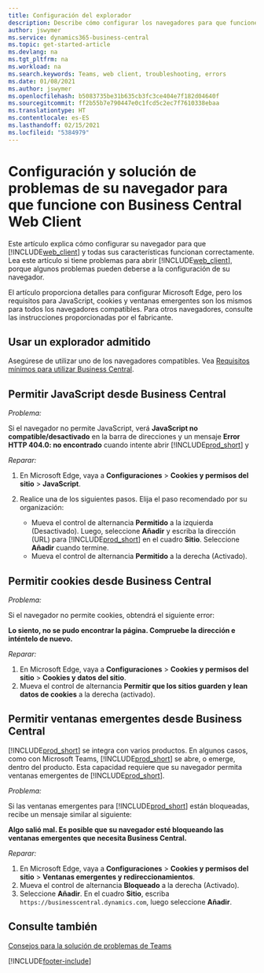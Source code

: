 ```yaml
---
title: Configuración del explorador
description: Describe cómo configurar los navegadores para que funcionen con Business Central y los productos que se integran con él.
author: jswymer
ms.service: dynamics365-business-central
ms.topic: get-started-article
ms.devlang: na
ms.tgt_pltfrm: na
ms.workload: na
ms.search.keywords: Teams, web client, troubleshooting, errors
ms.date: 01/08/2021
ms.author: jswymer
ms.openlocfilehash: b5083735be31b635cb3fc3ce404e7f182d04640f
ms.sourcegitcommit: ff2b55b7e790447e0c1fcd5c2ec7f7610338ebaa
ms.translationtype: HT
ms.contentlocale: es-ES
ms.lasthandoff: 02/15/2021
ms.locfileid: "5384979"
---
```

# <a name="setting-up-and-troubleshooting-your-browser-to-work-with-business-central-web-client"></a>Configuración y solución de problemas de su navegador para que funcione con Business Central Web Client

Este artículo explica cómo configurar su navegador para que [!INCLUDE[web_client](includes/web_client.md)] y todas sus características funcionan correctamente. Lea este artículo si tiene problemas para abrir [!INCLUDE[web_client](includes/web_client.md)], porque algunos problemas pueden deberse a la configuración de su navegador.

El artículo proporciona detalles para configurar Microsoft Edge, pero los requisitos para JavaScript, cookies y ventanas emergentes son los mismos para todos los navegadores compatibles. Para otros navegadores, consulte las instrucciones proporcionadas por el fabricante.  

## <a name="use-a-supported-browser"></a>Usar un explorador admitido

Asegúrese de utilizar uno de los navegadores compatibles. Vea [Requisitos mínimos para utilizar Business Central](product-requirements.md#recommended-browsers).  

## <a name="allow-javascript-from-business-central"></a>Permitir JavaScript desde Business Central

*Problema:*

Si el navegador no permite JavaScript, verá **JavaScript no compatible/desactivado** en la barra de direcciones y un mensaje **Error HTTP 404.0: no encontrado** cuando intente abrir [!INCLUDE[prod_short](includes/prod_short.md)] y 

<!-- http://localhost:8080/NotSupported/DisabledJavaScript HTTP Error 404.0 - Not Found
The resource you are looking for has been removed, had its name changed, or is temporarily unavailable. -->

*Reparar:*

1. En Microsoft Edge, vaya a **Configuraciones** > **Cookies y permisos del sitio** > **JavaScript**.
2. Realice una de los siguientes pasos. Elija el paso recomendado por su organización:

    - Mueva el control de alternancia **Permitido** a la izquierda (Desactivado). Luego, seleccione **Añadir** y escriba la dirección (URL) para [!INCLUDE[prod_short](includes/prod_short.md)] en el cuadro **Sitio**. Seleccione **Añadir** cuando termine.
    - Mueva el control de alternancia **Permitido** a la derecha (Activado).

## <a name="allow-cookies-from-business-central"></a>Permitir cookies desde Business Central

*Problema:*

Si el navegador no permite cookies, obtendrá el siguiente error:

**Lo siento, no se pudo encontrar la página. Compruebe la dirección e inténtelo de nuevo.** 

*Reparar:*

1. En Microsoft Edge, vaya a **Configuraciones** > **Cookies y permisos del sitio** > **Cookies y datos del sitio**.
2. Mueva el control de alternancia **Permitir que los sitios guarden y lean datos de cookies** a la derecha (activado).  

## <a name="allow-pop-ups-from-business-central"></a><a name="popup"></a>Permitir ventanas emergentes desde Business Central

[!INCLUDE[prod_short](includes/prod_short.md)] se integra con varios productos. En algunos casos, como con Microsoft Teams, [!INCLUDE[prod_short](includes/prod_short.md)] se abre, o emerge, dentro del producto. Esta capacidad requiere que su navegador permita ventanas emergentes de [!INCLUDE[prod_short](includes/prod_short.md)].

*Problema:*

Si las ventanas emergentes para [!INCLUDE[prod_short](includes/prod_short.md)] están bloqueadas, recibe un mensaje similar al siguiente:

**Algo salió mal. Es posible que su navegador esté bloqueando las ventanas emergentes que necesita Business Central.**

<!--
Something went wrong
Your browser may be blocking pop-ups needed by Business Central.

Change your browser settings to allow pop-ups or allow this for trusted domains, then try again.
If these settings are managed for your organization, you should contact your administrator for assistance.

Try again
-->
*Reparar:*

1. En Microsoft Edge, vaya a **Configuraciones** > **Cookies y permisos del sitio** > **Ventanas emergentes y redireccionamientos**.
2. Mueva el control de alternancia **Bloqueado** a la derecha (Activado).
3. Seleccione **Añadir**. En el cuadro **Sitio**, escriba `https://businesscentral.dynamics.com`, luego seleccione **Añadir**.

## <a name="see-also"></a>Consulte también

[Consejos para la solución de problemas de Teams](admin-teams-troubleshooting.md)  

[!INCLUDE[footer-include](includes/footer-banner.md)]